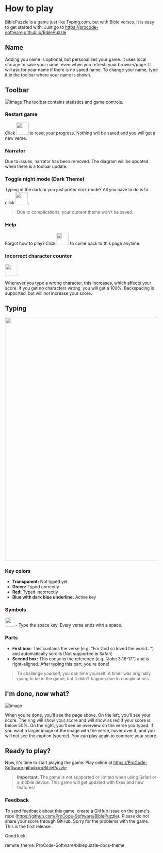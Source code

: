 
# How to play
BiblePuzzle is a game just like Typing.com, but with Bible verses. It is easy to get started with. Just go to <https://procode-software.github.io/BiblePuzzle>

## Name
Adding you name is optional, but personalizes your game. It uses local storage to save your name, even when you refresh your browser/page. It will ask for your name if there is no saved name. To change your name, type it in the toolbar where your name is shown.

## Toolbar
![image](https://user-images.githubusercontent.com/68168458/165404895-a1602432-a295-4a70-b10c-a67a5da23eb9.png)
The toolbar contains statistics and game controls.

### Restart game
Click <img src="https://user-images.githubusercontent.com/68168458/165401751-68a92d95-283a-4775-bd4d-a4500ccb6921.png" width="40"> to reset your progress. Nothing will be saved and you will get a new verse.

### Narrator
Due to issues, narrator has been removed. The diagram will be updated when there is a toolbar update.

### Toggle night mode (Dark Theme)
Typing in the dark or you just prefer dark mode? All you have to do is to click 
<img src="https://user-images.githubusercontent.com/68168458/165401951-d14bd077-9e52-44e6-b8aa-dc8b09b3536f.png" width="40">.
> Due to complications, your current theme won't be saved.

### Help
Forgot how to play? Click 
<img src="https://user-images.githubusercontent.com/68168458/165402143-e39fa397-4517-4bd6-a68d-a62de808a9a5.png" width="40">
to come back to this page anytime.

### Incorrect character counter
<img src="https://user-images.githubusercontent.com/68168458/165402449-6d3e8a1d-152e-4788-ab28-ad4806febad8.png" height="40">

Whenever you type a wrong character, this increases, which affects your score. If you get no characters wrong, you will get a 100%.
Backspacing is supported, but will not increase your score.

## Typing
<img src="https://user-images.githubusercontent.com/68168458/165403245-0a085441-6cc7-410f-a428-90d55bc2a27d.png" width="800">

### Key colors
- **Transparent:** Not typed yet
- **Green:** Typed correctly
- **Red:** Typed incorrectly
- **Blue with dark blue underline:** Active key

### Symbols
<img src="https://user-images.githubusercontent.com/68168458/165405336-229e8cb2-62fc-4099-bbc2-a8a484c65037.png" width="30"> - Type the space key. Every verse ends with a space.

### Parts
- **First box:** This contains the verse (e.g. "For God so loved the world...") and automatically scrolls (Not supported in Safari)
- **Second box:** This contains the reference (e.g. "John 3:16-17") and is right-aligned. After typing this part, you're done!

> To challenge yourself, you can time yourself. A timer was originally going to be in the game, but it didn't happen due to complications.

## I'm done, now what?
![image](https://user-images.githubusercontent.com/68168458/165406729-cbb72a9e-bdce-42e1-847c-18a2034dbd03.png)

When you're done, you'll see the page above. On the left, you'll see your score. The ring will show your score and will show as red if your score is below 50%. On the right, you'll see an overview on the verse you typed. If you want a larger image of the image with the verse, hover over it, and you will not see the caption (source). You can play again to compare your score.

## Ready to play?
Now, it's time to start playing the game.
Play online at <https://ProCode-Software.github.io/BiblePuzzle>

> **Important:** The game is not supported or limited when using Safari or a mobile device.
This game will get updated with fixes and new features!

### Feedback
To send feedback about this game, create a GitHub issue on the game's repo (<https://github.com/ProCode-Software/BiblePuzzle>). Please do not share your score through GitHub.
Sorry for the problems with the game. This is the first release.

Good luck!

remote_theme: ProCode-Software/biblepuzzle-docs-theme
